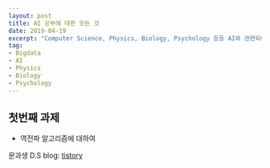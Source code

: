 ```yaml
---
layout: post
title: AI 공부에 대한 모든 것 
date: 2019-04-19
excerpt: "Computer Science, Physics, Biology, Psychology 등등 AI와 관련되어 있는 것들"
tag:
- Bigdata
- AI
- Physics
- Biology
- Psychology
---
```


## 첫번째 과제 
* 역전파 알고리즘에 대하여 


문과생 D.S blog: [tistory](https://sacko.tistory.com)
